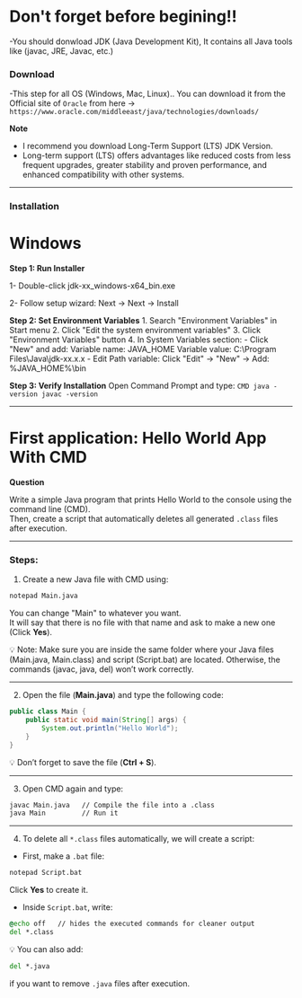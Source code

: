 # Don't forget before begining!!
-You should donwload JDK (Java Development Kit), It contains all Java tools like (javac, JRE, Javac, etc.)

### Download
-This step for all OS (Windows, Mac, Linux).. You can download it from the Official site of `Oracle` from here -> ```https://www.oracle.com/middleeast/java/technologies/downloads/```

**Note**
- I recommend you download Long-Term Support (LTS) JDK Version.
- Long-term support (LTS) offers advantages like reduced costs from less frequent upgrades, greater stability and proven performance, and enhanced compatibility with other systems.

---

### Installation

   # Windows
   
   **Step 1: Run Installer**
   
   1- Double-click jdk-xx_windows-x64_bin.exe
   
   2- Follow setup wizard: Next → Next → Install
        
   **Step 2: Set Environment Variables**
      1. Search "Environment Variables" in Start menu
      2. Click "Edit the system environment variables"
      3. Click "Environment Variables" button
      4. In System Variables section:
         - Click "New" and add:
           Variable name: JAVA_HOME
           Variable value: C:\Program Files\Java\jdk-xx.x.x
         - Edit Path variable:
           Click "Edit" → "New" → Add: %JAVA_HOME%\bin
        
   **Step 3: Verify Installation**
      Open Command Prompt and type:
      ```CMD
      java -version
      javac -version```













---

# First application: Hello World App With CMD

**Question**  

Write a simple Java program that prints Hello World to the console using the command line (CMD).  
Then, create a script that automatically deletes all generated `.class` files after execution.  

---

### Steps:  

1. Create a new Java file with CMD using:  

```cmd
notepad Main.java
```

You can change "Main" to whatever you want.  
It will say that there is no file with that name and ask to make a new one (Click **Yes**).  

💡 Note:
Make sure you are inside the same folder where your Java files (Main.java, Main.class) and script (Script.bat) are located.
Otherwise, the commands (javac, java, del) won’t work correctly.

---

2. Open the file (**Main.java**) and type the following code:  

```java
public class Main {
    public static void main(String[] args) {
        System.out.println("Hello World");
    }
}
```

💡 Don’t forget to save the file (**Ctrl + S**).  

---

3. Open CMD again and type:  

```cmd
javac Main.java   // Compile the file into a .class
java Main         // Run it
```

---

4. To delete all `*.class` files automatically, we will create a script:  

- First, make a `.bat` file:  

```cmd
notepad Script.bat
```

Click **Yes** to create it.  

- Inside `Script.bat`, write:  

```cmd
@echo off   // hides the executed commands for cleaner output
del *.class
```

💡 You can also add:  

```cmd
del *.java
```  
if you want to remove `.java` files after execution.  
